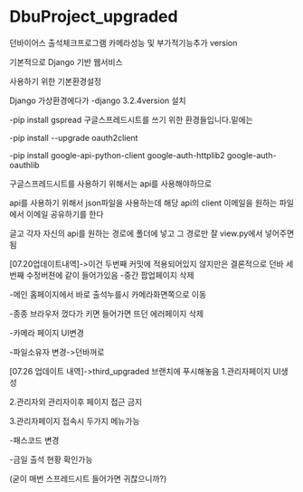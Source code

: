 # DbuProject_upgraded
던바이어스 출석체크프로그램 카메라성능 및 부가적기능추가 version

기본적으로 Django 기반 웹서비스


사용하기 위한 기본환경설정


Django 가상환경에다가 
-django 3.2.4version 설치

-pip install gspread 구글스프레드시트를 쓰기 위한 환경들입니다.밑에는

-pip install --upgrade oauth2client

-pip install google-api-python-client google-auth-httplib2 google-auth-oauthlib

구글스프레드시트를 사용하기 위해서는 api를 사용해야하므로

api를 사용하기 위해서 json파일을 사용하는데 해당 api의 client 이메일을 원하는 파일에서 이메일 공유하기를 한다

글고 각자 자신의 api를 원하는 경로에 폴더에 넣고 그 경로만 잘 view.py에서 넣어주면 됨



[07.20업데이트내역]->이건 두번째 커밋에 적용되어있지 않지만은 결론적으로 던바 세번째 수정버젼에 같이 들어가있음
-중간 팝업페이지 삭제

-메인 홈페이지에서 바로 출석누를시 카메라화면쪽으로 이동

-종종 브라우저 껐다가 키면 들어가면 뜨던 에러페이지 삭제

-카메라 페이지 UI변경

-파일소유자 변경->던바꺼로






[07.26 업데이트 내역]->third_upgraded 브랜치에 푸시해놓음
1.관리자페이지 UI생성

2.관리자외 관리자이후 페이지 접근 금지

3.관리자페이지 접속시 두가지 메뉴가능

-패스코드 변경

-금일 출석 현황 확인가능

(굳이 매번 스프레드시트 들어가면 귀찮으니까?)

